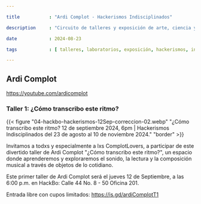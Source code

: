 ```yaml
---

title           : "Ardi Complot - Hackerismos Indisciplinados"

description     : "Circuito de talleres y exposición de arte, ciencia y tecnología."

date            : 2024-08-23

tags            : [ talleres, laboratorios, exposición, hackerismos, indisciplina, complot, música, youtube, audiovisual ]

---
```


## Ardi Complot

https://youtube.com/ardicomplot

### Taller 1: ¿Cómo transcribo este ritmo?

{{< figure "04-hackbo-hackerismos-12Sep-correccion-02.webp" "¿Cómo transcribo este ritmo? 12 de septiembre 2024, 6pm | Hackerismos Indisciplinados del 23 de agosto al 10 de noviembre 2024." "border" >}}

Invitamos a todxs y especialmente a lxs ComplotLovers, 
a participar de este divertido taller de Ardi Complot "¿Cómo transcribo este ritmo?", 
un espacio donde aprenderemos y exploraremos el sonido, la lectura y la composición musical a través de objetos de lo cotidiano.

Este primer taller de Ardi Complot será el jueves 12 de Septiembre, a las 6:00 p.m. en HackBo: Calle 44 No. 8 - 50 Oficina 201. 

Entrada libre con cupos limitados: https://is.gd/ardiComplotT1


